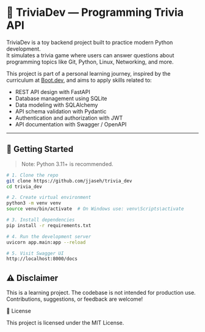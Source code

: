 # 🧠 TriviaDev — Programming Trivia API

TriviaDev is a toy backend project built to practice modern Python development.  
It simulates a trivia game where users can answer questions about programming topics like Git, Python, Linux, Networking, and more.

This project is part of a personal learning journey, inspired by the curriculum at [Boot.dev](https://boot.dev), and aims to apply skills related to:

- REST API design with FastAPI
- Database management using SQLite
- Data modeling with SQLAlchemy
- API schema validation with Pydantic
- Authentication and authorization with JWT
- API documentation with Swagger / OpenAPI

---

## 🧪 Getting Started

> Note: Python 3.11+ is recommended.

```bash
# 1. Clone the repo
git clone https://github.com/jjaseh/trivia_dev
cd trivia_dev

# 2. Create virtual environment
python3 -m venv venv
source venv/bin/activate  # On Windows use: venv\Scripts\activate

# 3. Install dependencies
pip install -r requirements.txt

# 4. Run the development server
uvicorn app.main:app --reload

# 5. Visit Swagger UI
http://localhost:8000/docs
```

## ⚠️ Disclaimer

This is a learning project. The codebase is not intended for production use. Contributions, suggestions, or feedback are welcome!

📘 License

This project is licensed under the MIT License.